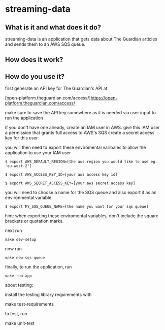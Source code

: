 # streaming-data

## What is it and what does it do?

streaming-data is an application that gets data about The Guardian articles and sends them to an AWS SQS queue.

## How does it work?




## How do you use it?

first generate an API key for The Guardian's API at

[open-platform.theguardian.com/access/]https://open-platform.theguardian.com/access/

make sure to save the API key somewhere as it is needed via user input to run the application

if you don't have one already, create an IAM user in AWS. give this IAM user a permission that grants full access to AWS's SQS
create a secret access key for this user.

you will then need to export these enviromental varibales to allow the application to use your IAM user

`$ export AWS_DEFAULT_REGION=[the aws region you would like to use eg. 'eu-west-2']`

`$ export AWS_ACCESS_KEY_ID=[your aws access key id]`

`$ export AWS_SECRET_ACCESS_KEY=[your aws secret access key]`

you will need to choose a name for the SQS queue and also export it as an environmental variable

`$ export MY_SQS_QUEUE_NAME=[the name you want for your sqs queue]`

hint: when exporting these enviromental variables, don't include the square brackets or quotation marks.

next run

`make dev-setup`

now run

`make new-sqs-queue`

finally, to run the application, run

`make run-app`

about testing:

install the testing library requirements with

make test-requirements

to test, run

make unit-test